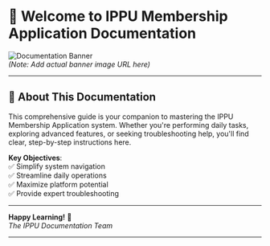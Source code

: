 # 🚀 Welcome to IPPU Membership Application Documentation  

![Documentation Banner](https://via.placeholder.com/800x200.png?text=IPPU+Membership+Application+Documentation)  
*(Note: Add actual banner image URL here)*  

---

## 📖 About This Documentation  
This comprehensive guide is your companion to mastering the IPPU Membership Application system. Whether you're performing daily tasks, exploring advanced features, or seeking troubleshooting help, you'll find clear, step-by-step instructions here.

**Key Objectives**:  
✅ Simplify system navigation  
✅ Streamline daily operations  
✅ Maximize platform potential  
✅ Provide expert troubleshooting  

---
**Happy Learning!** 🌱  
*The IPPU Documentation Team*  

---
